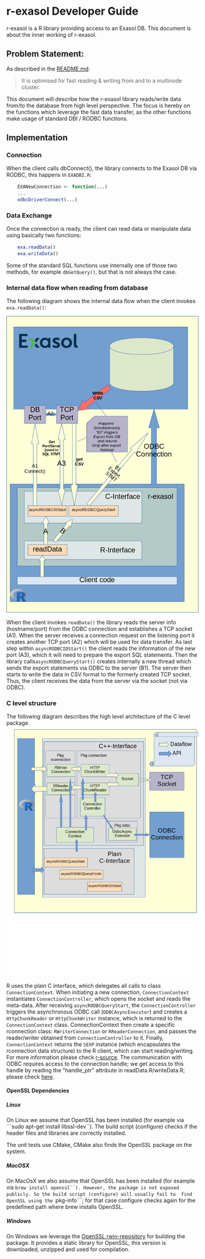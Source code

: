 # r-exasol Developer Guide

r-exasol is a R library providing access to an Exasol DB. 
This document is about the inner working of r-exasol.



## Problem Statement:
As described in the [README.md](../../README.md):
> It is optimised for fast reading & writing from and to a multinode cluster.
> 
This document will describe how the r-exasol library reads/write data from/to the database from high level perspective.
The focus is hereby on the functions which leverage the fast data transfer, as the other functions make usage of standard DBI / RODBC functions.

## Implementation

### Connection

When the client calls dbConnect(), the library connects to the Exasol DB via RODBC, this happens in `EXADBI.R`:
```r
    EXANewConnection <- function(...)
    ...
    odbcDriverConnect(...)
```

### Data Exchange

Once the connection is ready, the client can read data or manipulate data using basically two functions:

```r
    exa.readData()
    exa.writeData()
```

Some of the standard SQL functions use internally one of those two methods, for example `dbGetQuery()`,
but that is not always the case.

### Internal data flow when reading from database

The following diagram shows the internal data flow when the client invokes ```exa.readData()```:

![](./images/r-exasol.png)

When the client invokes ```readData()``` the library reads the server info (hostname/port) from the ODBC connection and establishes a TCP socket (A1). When the server receives a connection request on the listening port it creates another TCP port (A2) which will be used for data transfer. As last step within ```asyncRODBCIOStart()``` the client reads the information of the new port (A3), which it will need to prepare the export SQL statements. 
Then the library calls```asyncRODBCQueryStart()``` creates internally a new thread which sends the export statements via ODBC to the server (B1). The server then starts to write the data in CSV format to the formerly created TCP socket. Thus, the client receives the data from the server via the socket (not via ODBC). 


### C level structure

The following diagram describes the high level architecture of the C level package.
![](./images/r-exasol-c_component.png)

R uses the plain C interface, which delegates all calls to class ```ConnectionContext```.
When initiating a new connection, ```ConnectionContext``` instantiates ```ConnectionController```, which opens the socket
and reads the meta-data.
After receiving ```asyncRODBCQueryStart```, the ```ConnectionController``` triggers the asynchronous ODBC call (```ODBCAsyncExecutor```) and creates a ```HttpChunkReader``` or ```HttpChunkWriter``` instance, which is returned to the ```ConnectionContext``` class.
ConnectionContext then create a specific rconnection class: ```RWriterConnection``` or ```RReaderConnection```, and passes the reader/writer obtained from ```ConnectionController``` to it. 
Finally, ```ConnectionContext``` returns the ```SEXP``` instance (which encapsulates the rconnection data structure) to the R client, which can start reading/writing. For more information please check [r-source](https://github.com/wch/r-source/blob/68251d4dd24b6bd970e5a6a92d5d07a3cf8a383d/src/main/connections.c).
The communication with ODBC requires access to the connection handle; we get access to this handle by reading the "handle_ptr" attribute in readData.R/writeData.R; please check [here](https://github.com/cran/RODBC/blob/59b0b93bd4947eb7c2c0223b0b45d56bc928d912/src/RODBC.c#L121).


#### OpenSSL Dependencies

##### Linux

On Linux we assume that OpenSSL has been installed (for example via ```sudo apt-get install libssl-dev``).
The build script (configure) checks if the header files and libraries are correctly installed.

The unit tests use CMake, CMake also finds the OpenSSL package on the system.

##### MacOSX

On MacOsX we also assume that OpenSSL has been installed (for example via ```brew install openssl``).
However, the package is not exposed publicly. So the build script (configure) will usually fail to 
find OpenSSL using the ```pkg-info```; for that case configure checks again for the predefined
path where brew installs OpenSSL.

##### Windows

On Windows we leverage the [OpenSSL rwin-repository](https://github.com/rwinlib/openssl) for building the package.
It provides a static library for OpenSSL, this version is downloaded, unzipped and used for compilation.
